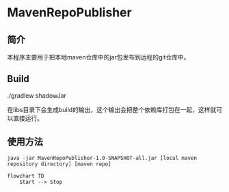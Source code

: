 # MavenRepoPublisher

## 简介
本程序主要用于把本地maven仓库中的jar包发布到远程的git仓库中。

## Build
./gradlew shadowJar

在libs目录下会生成build的输出，这个输出会把整个依赖库打包在一起，这样就可以直接运行。

## 使用方法

```shell
java -jar MavenRepoPublisher-1.0-SNAPSHOT-all.jar [local maven repository directory] [maven repo]
```

```mermaid
flowchart TD
    Start --> Stop
```
